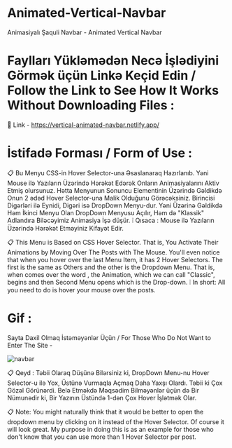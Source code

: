 # Animated-Vertical-Navbar

 Animasiyalı Şaquli Navbar - Animated Vertical Navbar 

# Faylları Yükləmədən Necə İşlədiyini Görmək üçün Linkə Keçid Edin / Follow the Link to See How It Works Without Downloading Files :

🔗 Link - https://vertical-animated-navbar.netlify.app/

# İstifadə Forması / Form of Use :

📋 Bu Menyu CSS-in Hover Selector-una Əsaslanaraq Hazırlanıb. Yəni Mouse ilə Yazıların Üzərində Hərəkət Edərək Onların Animasiyalarını Aktiv Etmiş olursunuz. Hətta Menyunun Sonuncu Elementinin Üzərində Gəldikdə Onun 2 ədəd Hover Selector-una Malik Olduğunu Görəcəksiniz. Birincisi Digərləri ilə Eynidi, Digəri isə DropDown Menyu-dur. Yəni Üzərinə Gəldikdə Həm İkinci Menyu Olan DropDown Menyusu Açılır, Həm də "Klassik" Adlandıra Biləcəyimiz Animasiya İşə düşür. 
❕ Qısaca : Mouse ilə Yazıların Üzərində Hərəkət Etməyiniz Kifayət Edir.

📋 This Menu is Based on CSS Hover Selector. That is, You Activate Their Animations by Moving Over The Posts with The Mouse. You'll even notice that when you hover over the last Menu Item, it has 2 Hover Selectors. The first is the same as Others and the other is the Dropdown Menu. That is, when comes over the word , the Animation, which we can call "Classic", begins and then Second Menu opens which is the Drop-down.
❕ In short: All you need to do is hover your mouse over the posts.

#  Gif :

Sayta Daxil Olmaq İstəməyənlər Üçün / For Those Who Do Not Want to Enter The Site -

![navbar](https://user-images.githubusercontent.com/68953801/183503888-2a6457a8-acd4-47a6-ab7e-10739d8f6029.gif)


📋 Qeyd : Təbii Olaraq Düşünə Bilərsiniz ki, DropDown Menu-nu Hover Selector-u ilə Yox, Üstünə Vurmaqla Açmaq Daha Yaxşı Olardı. Təbii ki Çox Gözəl Görünərdi. Belə Etməkdə Məqsədim Bilməyənlər üçün də Bir Nümunədir ki, Bir Yazının Üstündə 1-dən Çox Hover İşlətmək Olar.

📋 Note: You might naturally think that it would be better to open the dropdown menu by clicking on it instead of the Hover Selector. Of course it will look great. My purpose in doing this is as an example for those who don't know that you can use more than 1 Hover Selector per post.

